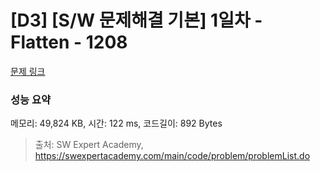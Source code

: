 # [D3] [S/W 문제해결 기본] 1일차 - Flatten - 1208 

[문제 링크](https://swexpertacademy.com/main/code/problem/problemDetail.do?contestProbId=AV139KOaABgCFAYh) 

### 성능 요약

메모리: 49,824 KB, 시간: 122 ms, 코드길이: 892 Bytes



> 출처: SW Expert Academy, https://swexpertacademy.com/main/code/problem/problemList.do